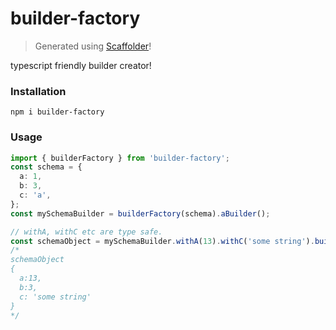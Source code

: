 # builder-factory

> Generated using [Scaffolder](https://github.com/galElmalah/scaffolder)!

typescript friendly builder creator!


### Installation

`npm i builder-factory`

### Usage

```typescript 
import { builderFactory } from 'builder-factory';
const schema = {
  a: 1,
  b: 3,
  c: 'a',
};
const mySchemaBuilder = builderFactory(schema).aBuilder();

// withA, withC etc are type safe.
const schemaObject = mySchemaBuilder.withA(13).withC('some string').build();
/*
schemaObject
{
  a:13,
  b:3,
  c: 'some string'
}
*/

```

